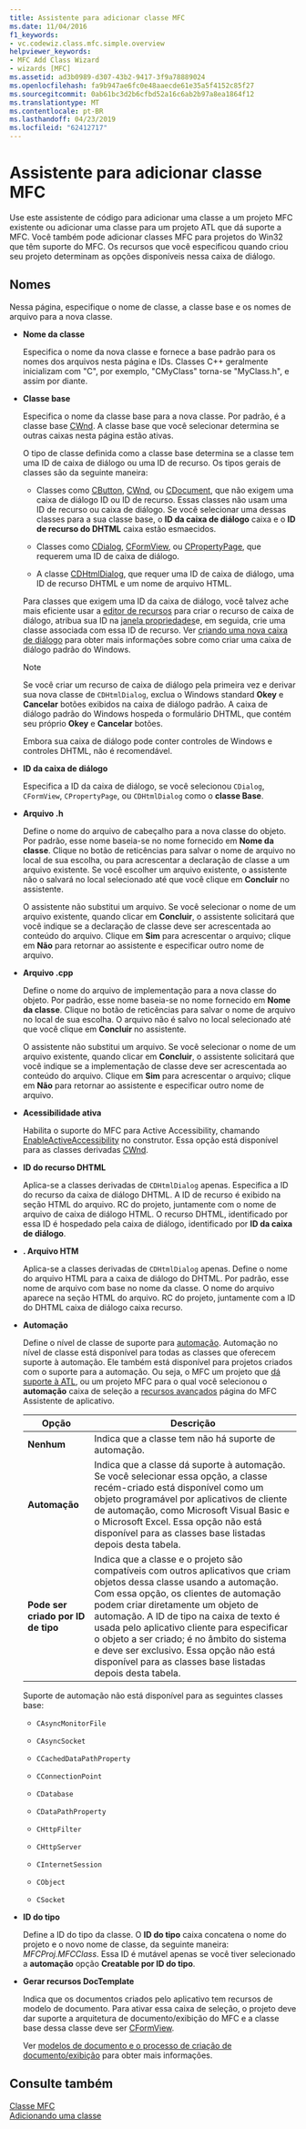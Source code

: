 ```yaml
---
title: Assistente para adicionar classe MFC
ms.date: 11/04/2016
f1_keywords:
- vc.codewiz.class.mfc.simple.overview
helpviewer_keywords:
- MFC Add Class Wizard
- wizards [MFC]
ms.assetid: ad3b0989-d307-43b2-9417-3f9a78889024
ms.openlocfilehash: fa9b947ae6fc0e48aaecde61e35a5f4152c85f27
ms.sourcegitcommit: 0ab61bc3d2b6cfbd52a16c6ab2b97a8ea1864f12
ms.translationtype: MT
ms.contentlocale: pt-BR
ms.lasthandoff: 04/23/2019
ms.locfileid: "62412717"
---
```

# <a name="mfc-add-class-wizard"></a>Assistente para adicionar classe MFC

Use este assistente de código para adicionar uma classe a um projeto MFC existente ou adicionar uma classe para um projeto ATL que dá suporte a MFC. Você também pode adicionar classes MFC para projetos do Win32 que têm suporte do MFC. Os recursos que você especificou quando criou seu projeto determinam as opções disponíveis nessa caixa de diálogo.

## <a name="names"></a>Nomes

Nessa página, especifique o nome de classe, a classe base e os nomes de arquivo para a nova classe.

- **Nome da classe**

  Especifica o nome da nova classe e fornece a base padrão para os nomes dos arquivos nesta página e IDs. Classes C++ geralmente inicializam com "C", por exemplo, "CMyClass" torna-se "MyClass.h", e assim por diante.

- **Classe base**

  Especifica o nome da classe base para a nova classe. Por padrão, é a classe base [CWnd](../../mfc/reference/cwnd-class.md). A classe base que você selecionar determina se outras caixas nesta página estão ativas.

  O tipo de classe definida como a classe base determina se a classe tem uma ID de caixa de diálogo ou uma ID de recurso. Os tipos gerais de classes são da seguinte maneira:

  - Classes como [CButton](../../mfc/reference/cbutton-class.md), [CWnd](../../mfc/reference/cwnd-class.md), ou [CDocument](../../mfc/reference/cdocument-class.md), que não exigem uma caixa de diálogo ID ou ID de recurso. Essas classes não usam uma ID de recurso ou caixa de diálogo. Se você selecionar uma dessas classes para a sua classe base, o **ID da caixa de diálogo** caixa e o **ID de recurso do DHTML** caixa estão esmaecidos.

  - Classes como [CDialog](../../mfc/reference/cdialog-class.md), [CFormView](../../mfc/reference/cformview-class.md), ou [CPropertyPage](../../mfc/reference/cpropertypage-class.md), que requerem uma ID de caixa de diálogo.

  - A classe [CDHtmlDialog](../../mfc/reference/cdhtmldialog-class.md), que requer uma ID de caixa de diálogo, uma ID de recurso DHTML e um nome de arquivo HTML.

  Para classes que exigem uma ID da caixa de diálogo, você talvez ache mais eficiente usar a [editor de recursos](../../windows/resource-editors.md) para criar o recurso de caixa de diálogo, atribua sua ID na [janela propriedades](/visualstudio/ide/reference/properties-window)e, em seguida, crie uma classe associada com essa ID de recurso. Ver [criando uma nova caixa de diálogo](../../windows/creating-a-new-dialog-box.md) para obter mais informações sobre como criar uma caixa de diálogo padrão do Windows.

  > [!NOTE]
  > Se você criar um recurso de caixa de diálogo pela primeira vez e derivar sua nova classe de `CDHtmlDialog`, exclua o Windows standard **Okey** e **Cancelar** botões exibidos na caixa de diálogo padrão. A caixa de diálogo padrão do Windows hospeda o formulário DHTML, que contém seu próprio **Okey** e **Cancelar** botões.

  Embora sua caixa de diálogo pode conter controles de Windows e controles DHTML, não é recomendável.

- **ID da caixa de diálogo**

  Especifica a ID da caixa de diálogo, se você selecionou `CDialog`, `CFormView`, `CPropertyPage`, ou `CDHtmlDialog` como o **classe Base**.

- **Arquivo .h**

  Define o nome do arquivo de cabeçalho para a nova classe do objeto. Por padrão, esse nome baseia-se no nome fornecido em **Nome da classe**. Clique no botão de reticências para salvar o nome de arquivo no local de sua escolha, ou para acrescentar a declaração de classe a um arquivo existente. Se você escolher um arquivo existente, o assistente não o salvará no local selecionado até que você clique em **Concluir** no assistente.

  O assistente não substitui um arquivo. Se você selecionar o nome de um arquivo existente, quando clicar em **Concluir**, o assistente solicitará que você indique se a declaração de classe deve ser acrescentada ao conteúdo do arquivo. Clique em **Sim** para acrescentar o arquivo; clique em **Não** para retornar ao assistente e especificar outro nome de arquivo.

- **Arquivo .cpp**

  Define o nome do arquivo de implementação para a nova classe do objeto. Por padrão, esse nome baseia-se no nome fornecido em **Nome da classe**. Clique no botão de reticências para salvar o nome de arquivo no local de sua escolha. O arquivo não é salvo no local selecionado até que você clique em **Concluir** no assistente.

  O assistente não substitui um arquivo. Se você selecionar o nome de um arquivo existente, quando clicar em **Concluir**, o assistente solicitará que você indique se a implementação de classe deve ser acrescentada ao conteúdo do arquivo. Clique em **Sim** para acrescentar o arquivo; clique em **Não** para retornar ao assistente e especificar outro nome de arquivo.

- **Acessibilidade ativa**

  Habilita o suporte do MFC para Active Accessibility, chamando [EnableActiveAccessibility](../../mfc/reference/cwnd-class.md#enableactiveaccessibility) no construtor. Essa opção está disponível para as classes derivadas [CWnd](../../mfc/reference/cwnd-class.md).

- **ID do recurso DHTML**

  Aplica-se a classes derivadas de `CDHtmlDialog` apenas. Especifica a ID do recurso da caixa de diálogo DHTML. A ID de recurso é exibido na seção HTML do arquivo. RC do projeto, juntamente com o nome de arquivo de caixa de diálogo HTML. O recurso DHTML, identificado por essa ID é hospedado pela caixa de diálogo, identificado por **ID da caixa de diálogo**.

- **. Arquivo HTM**

  Aplica-se a classes derivadas de `CDHtmlDialog` apenas. Define o nome do arquivo HTML para a caixa de diálogo do DHTML. Por padrão, esse nome de arquivo com base no nome da classe. O nome do arquivo aparece na seção HTML do arquivo. RC do projeto, juntamente com a ID do DHTML caixa de diálogo caixa recurso.

- **Automação**

  Define o nível de classe de suporte para [automação](../../mfc/automation.md). Automação no nível de classe está disponível para todas as classes que oferecem suporte à automação. Ele também está disponível para projetos criados com o suporte para a automação. Ou seja, o MFC um projeto que [dá suporte à ATL](../../atl/reference/mfc-support-in-atl-projects.md), ou um projeto MFC para o qual você selecionou o **automação** caixa de seleção a [recursos avançados](../../mfc/reference/advanced-features-mfc-application-wizard.md) página do MFC Assistente de aplicativo.

  |Opção|Descrição|
  |------------|-----------------|
  |**Nenhum**|Indica que a classe tem não há suporte de automação.|
  |**Automação**|Indica que a classe dá suporte à automação. Se você selecionar essa opção, a classe recém-criado está disponível como um objeto programável por aplicativos de cliente de automação, como Microsoft Visual Basic e o Microsoft Excel. Essa opção não está disponível para as classes base listadas depois desta tabela.|
  |**Pode ser criado por ID de tipo**|Indica que a classe e o projeto são compatíveis com outros aplicativos que criam objetos dessa classe usando a automação. Com essa opção, os clientes de automação podem criar diretamente um objeto de automação. A ID de tipo na caixa de texto é usada pelo aplicativo cliente para especificar o objeto a ser criado; é no âmbito do sistema e deve ser exclusivo. Essa opção não está disponível para as classes base listadas depois desta tabela.|

  Suporte de automação não está disponível para as seguintes classes base:

  - `CAsyncMonitorFile`

  - `CAsyncSocket`

  - `CCachedDataPathProperty`

  - `CConnectionPoint`

  - `CDatabase`

  - `CDataPathProperty`

  - `CHttpFilter`

  - `CHttpServer`

  - `CInternetSession`

  - `CObject`

  - `CSocket`

- **ID do tipo**

  Define a ID do tipo da classe. O **ID do tipo** caixa concatena o nome do projeto e o novo nome de classe, da seguinte maneira: *MFCProj.MFCClass*. Essa ID é mutável apenas se você tiver selecionado a **automação** opção **Creatable por ID do tipo**.

- **Gerar recursos DocTemplate**

  Indica que os documentos criados pelo aplicativo tem recursos de modelo de documento. Para ativar essa caixa de seleção, o projeto deve dar suporte a arquitetura de documento/exibição do MFC e a classe base dessa classe deve ser [CFormView](../../mfc/reference/cformview-class.md).

  Ver [modelos de documento e o processo de criação de documento/exibição](../../mfc/document-templates-and-the-document-view-creation-process.md) para obter mais informações.

## <a name="see-also"></a>Consulte também

[Classe MFC](../../mfc/reference/adding-an-mfc-class.md)<br/>
[Adicionando uma classe](../../ide/adding-a-class-visual-cpp.md)
